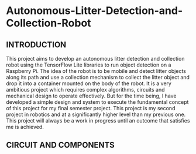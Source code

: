 # Autonomous-Litter-Detection-and-Collection-Robot

## INTRODUCTION 

This project aims to develop an autonomous litter detection and collection robot using the TensorFlow Lite libraries to run object detection on a Raspberry Pi. The idea of the robot is to be mobile and detect litter objects along its path and use a collection mechanism to collect the litter object and drop it into a container mounted on the body of the robot. It is a very ambitious project which requires complex algorithms, circuits and mechanical design to operate effectively. But for the time being, I have developed a simple design and system to execute the fundamental concept of this project for my final semester project. This project is my second project in robotics and at a significantly higher level than my previous one. This project will always be a work in progress until an outcome that satisfies me is achieved.

## CIRCUIT AND COMPONENTS




